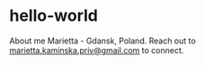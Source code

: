 # hello-world
About me
Marietta - Gdansk, Poland. Reach out to marietta.kaminska.priv@gmail.com to connect.

